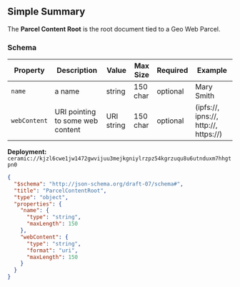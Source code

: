 ## Simple Summary

The **Parcel Content Root** is the root document tied to a Geo Web Parcel.

### Schema

| Property     | Description                      | Value      | Max Size | Required | Example                               |
| ------------ | -------------------------------- | ---------- | -------- | -------- | ------------------------------------- |
| `name`       | a name                           | string     | 150 char | optional | Mary Smith                            |
| `webContent` | URI pointing to some web content | URI string | 150 char | optional | (ipfs://, ipns://, http://, https://) |

**Deployment:** `ceramic://kjzl6cwe1jw1472gwvijuu3mejkgniylrzpz54kgrzuqu8u6utnduxm7hhgtpn0`

```json
{
  "$schema": "http://json-schema.org/draft-07/schema#",
  "title": "ParcelContentRoot",
  "type": "object",
  "properties": {
    "name": {
      "type": "string",
      "maxLength": 150
    },
    "webContent": {
      "type": "string",
      "format": "uri",
      "maxLength": 150
    }
  }
}
```

